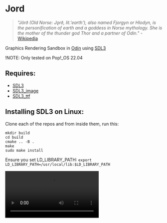 # Jord

> _"Jörð (Old Norse: Jǫrð, lit.'earth'), also named Fjorgyn or Hlodyn, is the personification of earth and a goddess in Norse mythology. She is the mother of the thunder god Thor and a partner of Odin."_ - [Wikipedia](https://en.wikipedia.org/wiki/J%C3%B6r%C3%B0)

Graphics Rendering Sandbox in [Odin](https://odin-lang.org/) using [SDL3](https://wiki.libsdl.org/SDL3/FrontPage)

!NOTE: Only tested on Pop!_OS 22.04

## Requires:
- [SDL3](https://github.com/libsdl-org/SDL)
- [SDL3_image](https://github.com/libsdl-org/SDL_image)
- [SDL3_ttf](https://github.com/libsdl-org/SDL_ttf)

## Installing SDL3 on Linux:
Clone each of the repos and from inside them, run this:
```
mkdir build
cd build
cmake .. -B .
make
sudo make install
```

Ensure you set LD_LIBRARY_PATH: `export LD_LIBRARY_PATH=/usr/local/lib:$LD_LIBRARY_PATH`

![capture](docs/capture.mp4)
